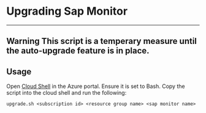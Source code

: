 # Upgrading Sap Monitor

---
**Warning**
This script is a temperary measure until the auto-upgrade feature is in place.
---

## Usage
Open [Cloud Shell](https://docs.microsoft.com/en-us/azure/cloud-shell/overview) in the Azure portal. Ensure it is set to Bash. Copy the script into the cloud shell and run the following:
```
upgrade.sh <subscription id> <resource group name> <sap monitor name>
```
